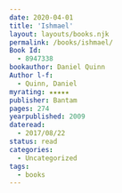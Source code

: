 ```yaml
---
date: 2020-04-01
title: 'Ishmael'
layout: layouts/books.njk
permalink: /books/ishmael/
Book Id:
  - 8947338
bookauthor: Daniel Quinn
Author l-f:
  - Quinn, Daniel
myrating: ★★★★★
publisher: Bantam
pages: 274
yearpublished: 2009
dateread:
  - 2017/08/22
status: read
categories:
  - Uncategorized
tags:
  - books
---
```

